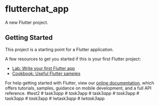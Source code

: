 # flutterchat_app

A new Flutter project.

## Getting Started

This project is a starting point for a Flutter application.

A few resources to get you started if this is your first Flutter project:

- [Lab: Write your first Flutter app](https://flutter.dev/docs/get-started/codelab)
- [Cookbook: Useful Flutter samples](https://flutter.dev/docs/cookbook)

For help getting started with Flutter, view our
[online documentation](https://flutter.dev/docs), which offers tutorials,
samples, guidance on mobile development, and a full API reference.
# t e s t 2  
 #   t a s k 3 _ a p p  
 #   t a s k 3 _ a p p  
 #   t a s k 3 _ a p p  
 #   t a s k 3 _ a p p  
 #   t a s k 3 _ a p p  
 #   t a s k 3 _ a p p  
 #   l w t a s k 3 _ a p p  
 #   l w t a s k 3 _ a p p  
 